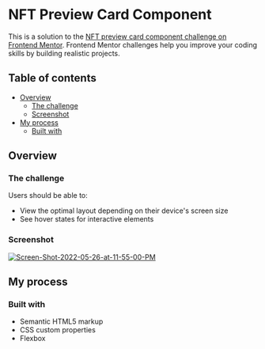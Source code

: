 # NFT Preview Card Component

This is a solution to the [NFT preview card component challenge on Frontend Mentor](https://www.frontendmentor.io/challenges/nft-preview-card-component-SbdUL_w0U). Frontend Mentor challenges help you improve your coding skills by building realistic projects. 

## Table of contents

- [Overview](#overview)
  - [The challenge](#the-challenge)
  - [Screenshot](#screenshot)
- [My process](#my-process)
  - [Built with](#built-with)


## Overview

### The challenge

Users should be able to:

- View the optimal layout depending on their device's screen size
- See hover states for interactive elements

### Screenshot

<a href="https://ibb.co/4WD1Czq"><img src="https://i.ibb.co/p2shNc7/Screen-Shot-2022-05-26-at-11-55-00-PM.png" alt="Screen-Shot-2022-05-26-at-11-55-00-PM" border="0"></a>

## My process

### Built with

- Semantic HTML5 markup
- CSS custom properties
- Flexbox


